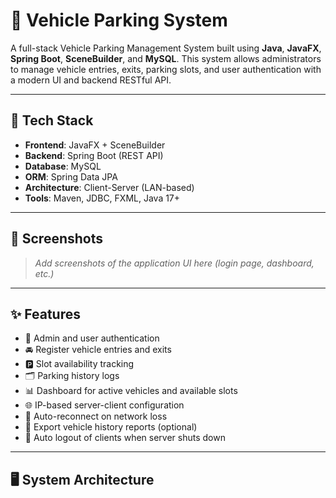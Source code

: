 # 🚗 Vehicle Parking System

A full-stack Vehicle Parking Management System built using **Java**, **JavaFX**, **Spring Boot**, **SceneBuilder**, and **MySQL**. This system allows administrators to manage vehicle entries, exits, parking slots, and user authentication with a modern UI and backend RESTful API.

---

## 🔧 Tech Stack

- **Frontend**: JavaFX + SceneBuilder  
- **Backend**: Spring Boot (REST API)  
- **Database**: MySQL  
- **ORM**: Spring Data JPA  
- **Architecture**: Client-Server (LAN-based)  
- **Tools**: Maven, JDBC, FXML, Java 17+  

---

## 📸 Screenshots

> _Add screenshots of the application UI here (login page, dashboard, etc.)_

---

## ✨ Features

- 🔑 Admin and user authentication  
- 🚘 Register vehicle entries and exits  
- 🅿️ Slot availability tracking  
- 🗂️ Parking history logs  
- 📊 Dashboard for active vehicles and available slots  
- 🌐 IP-based server-client configuration  
- 🔁 Auto-reconnect on network loss  
- 🧾 Export vehicle history reports (optional)  
- 💾 Auto logout of clients when server shuts down  

---

## 🖥️ System Architecture

